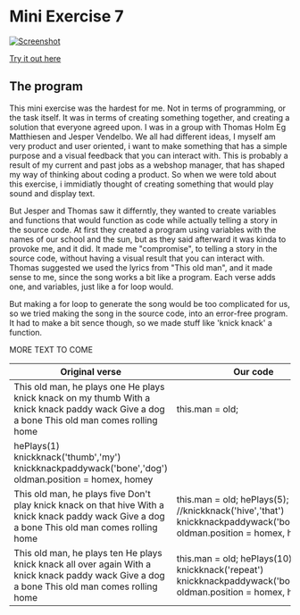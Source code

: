 # Mini Exercise 7
[![Screenshot](https://raw.githubusercontent.com/jduust/mini-ex/master/mini_ex7/screenshot.PNG)](https://rawgit.com/jduust/mini-ex/master/mini_ex7/index.html)

[Try it out here](https://rawgit.com/jduust/mini-ex/master/mini_ex7/index.html)

## The program
This mini exercise was the hardest for me. Not in terms of programming, or the task itself. It was in terms of creating something together, and creating a solution that everyone agreed upon. I was in a group with Thomas Holm Eg Matthiesen and Jesper Vendelbo.  We all had different ideas, I myself am very product and user oriented, i want to make something that has a simple purpose and a visual feedback that you can interact with. This is probably a result of my current and past jobs as a webshop manager, that has shaped my way of thinking about coding a product. So when we were told about this exercise, i immidiatly thought of creating something that would play sound and display text. 

But Jesper and Thomas saw it differntly, they wanted to create variables and functions that would function as code while actually telling a story in the source code. At first they created a program using variables with the names of our school and the sun, but as they said afterward it was kinda to provoke me, and it did. It made me "compromise", to telling a story in the source code, without having a visual result that you can interact with. Thomas suggested we used the lyrics from "This old man", and it made sense to me, since the song works a bit like a program. Each verse adds one, and variables, just like a for loop would. 

But making a for loop to generate the song would be too complicated for us, so we tried making the song in the source code, into an error-free program. It had to make a bit sence though, so we made stuff like 'knick knack' a function.

MORE TEXT TO COME

| Original verse | Our code |
|--------------------------------------------------------------------------------------------------------------------------------------------------|--------------------------------------------------------------------------------------------------------------------------|
| This old man, he plays one He plays knick knack on my thumb With a knick knack paddy wack Give a dog a bone This old man comes rolling home | this.man = old; 
hePlays(1) knickknack('thumb','my') knickknackpaddywack('bone','dog') oldman.position = homex, homey |
| This old man, he plays five Don't play knick knack on that hive With a knick knack paddy wack  Give a dog a bone This old man comes rolling home | this.man = old; hePlays(5); //knickknack('hive','that') knickknackpaddywack('bone','dog') oldman.position = homex, homey |
| This old man, he plays ten He plays knick knack all over again With a knick knack paddy wack Give a dog a bone This old man comes rolling home | this.man = old; hePlays(10); knickknack('repeat') knickknackpaddywack('bone','dog') oldman.position = homex, homey |
